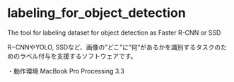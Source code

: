 # labeling_for_object_detection

The tool for labeling dataset for object detection as Faster R-CNN or SSD

R−CNNやYOLO, SSDなど、画像の”どこ”に”何”があるかを識別するタスクのためのラベル付与を支援するソフトウェアです。

・動作環境
MacBook Pro
Processing 3.3

